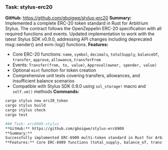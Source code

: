 ### Task: stylus-erc20
**GitHub:** https://github.com/gboigwe/stylus-erc20
**Summary:**  
Implemented a complete ERC-20 token standard in Rust for Arbitrium Stylus. The contract follows the OpenZeppelin ERC-20 specification with all required functions and events. Updated implementation to work with the latest Stylus SDK v0.9.0, addressing API changes including deprecated msg::sender() and evm::log() functions.
**Features:**  
- Core ERC-20 functions: `name`, `symbol`, `decimals`, `totalSupply`, `balanceOf`, `transfer`, `approve`, `allowance`, `transferFrom`
- Events: `Transfer(from, to, value)`, `Approval(owner, spender, value)`
- Optional `mint` function for token creation
- Comprehensive unit tests covering transfers, allowances, and insufficient balance scenarios
- Compatible with Stylus SDK 0.9.0 using `sol_storage!` macro and `self.vm()` methods
**Commands:**
```bash
cargo stylus new erc20_token
cargo stylus build
cargo stylus check
cargo test

### Task: erc6909-stylus
**GitHub:** https://github.com/gboigwe/stylus-erc6909
**Summary:**  
Successfully implemented ERC-6909 multi-token standard in Rust for Arbitrium Stylus. The contract manages multiple token types within a single deployment, supporting per-token balances, allowances, and operator approvals. Built with Stylus SDK 0.9.0, addressing API changes including proper event emission using `evm::log()` and updated storage macros with `sol_storage!`.
**Features:** Core ERC-6909 functions (total_supply, balance_of, transfer_from, approve, allowance, operator_approval, set_operator), Multi-token support with separate balances per token ID, Event emission (TransferSingle, ApprovalSingle), Basic mint function for token creation, Stylus SDK 0.9.0 compatibility
